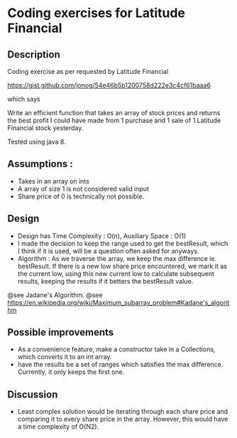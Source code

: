 # Coding exercises for Latitude Financial
## Description
Coding exercise as per requested by Latitude Financial

https://gist.github.com/jonog/54e46b5b1200758d222e3c4cf61baaa6

which says

Write an efficient function that takes an array of stock prices and returns the best profit I could have made from 1 purchase and 1 sale of 1 Latitude Financial stock yesterday.


Tested using java 8.



## Assumptions :
* Takes in an array on ints
* A array of size 1 is not considered valid input
* Share price of 0 is technically not possible.

## Design
* Design has Time Complexity : O(n), Auxiliary Space : O(1)
* I made the decision to keep the range used to get the bestResult,
which I think if it is used, will be a question often asked for anyways.
* Algorithm :
As we traverse the array, we keep the max difference ie. bestResult.
If there is a new low share price encountered, we mark it as the current low,
using this new current low to calculate subsequent results, keeping the
results if it betters the bestResult value.

@see Jadane's Algorithm.
@see https://en.wikipedia.org/wiki/Maximum_subarray_problem#Kadane's_algorithm


## Possible improvements
* As a convenience feature, make a constructor take in a Collections, which
  converts it to an int array.
* have the results be a set of ranges which satisfies the max difference. Currently, it only keeps the
  first one.

## Discussion
* Least complex solution would be iterating through each share price and comparing
it to every share price in the array. However, this would have a time complexity of O(N2).
